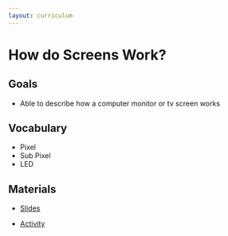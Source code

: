 ```yaml
---
layout: curriculum
---
```


# How do Screens Work?

## Goals

* Able to describe how a computer monitor or tv screen works

## Vocabulary

* Pixel
* Sub Pixel
* LED

## Materials

* [Slides](https://docs.google.com/presentation/d/1FCPXMXyZnza92QqCJiFt5yoCRVt4O2tj6EYrdDWimJo/edit#slide=id.g1689fbecb02_0_78)

* [Activity](https://www.piskelapp.com/p/create/sprite)
